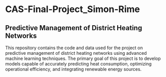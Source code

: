 # CAS-Final-Project_Simon-Rime
## Predictive Management of District Heating Networks
This repository contains the code and data used for the project on predictive management of district heating networks using advanced machine learning techniques. The primary goal of this project is to develop models capable of accurately predicting heat consumption, optimizing operational efficiency, and integrating renewable energy sources.
